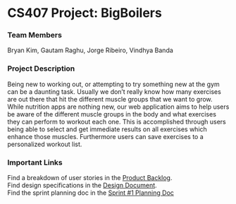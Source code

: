 # CS407 Project: BigBoilers
### Team Members
Bryan Kim, Gautam Raghu, Jorge Ribeiro, Vindhya Banda
### Project Description
Being new to working out, or attempting to try something new at the gym can be a daunting task. Usually we don’t really know how many exercises are out there that hit the different muscle groups that we want to grow. While nutrition apps are nothing new, our web application aims to help users be aware of the different muscle groups in the body and what exercises they can perform to workout each one. This is accomplished through users being able to select and get immediate results on all exercises which enhance those muscles. Furthermore users can save exercises to a personalized workout list.
### Important Links
Find a breakdown of user stories in the [Product Backlog](https://docs.google.com/document/d/1hjh5B_aCYY89kmNJ7PGnSHFefa-vchyeDDAgagfpQ0U/edit).  
Find design specifications in the [Design Document](https://docs.google.com/document/d/11zBtyGx4EUnJSevTTkPbfRsM6GJC2DMYYBG1Vx7bA6w/edit).  
Find the sprint planning doc in the [Sprint #1 Planning Doc](https://docs.google.com/document/d/1ev_VrGcu_Uj2N5DBleOxV74sbzjdCSXqSOGIdQxbkys/edit?usp=sharing
)
